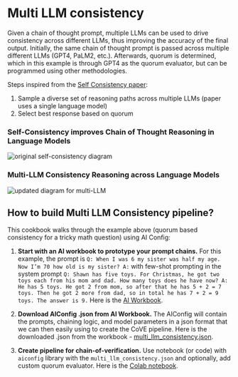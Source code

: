 # Multi LLM consistency

Given a chain of thought prompt, multiple LLMs can be used to drive consistency across different LLMs, thus improving the accuracy of the final output. Initially, the same chain of thought prompt is passed across multiple different LLMs (GPT4, PaLM2, etc.). Afterwards, quorum is determined, which in this example is through GPT4 as the quorum evaluator, but can be programmed using other methodologies.

Steps inspired from the [Self Consistency paper](https://arxiv.org/pdf/2203.11171.pdf): 
1. Sample a diverse set of reasoning paths across multiple LLMs (paper uses a single language model)
2. Select best response based on quorum


### Self-Consistency improves Chain of Thought Reasoning in Language Models
![original self-consistency diagram](https://blog.marvik.ai/wp-content/uploads/2023/07/Screenshot-2023-08-01-at-16.31.57.png)

### Multi-LLM Consistency Reasoning across Language Models
![updated diagram for multi-LLM](https://drive.google.com/uc?export=view&id=1S1omwPMOEeUbaizvSw0FvlIOMPSKnHIH)

## How to build Multi LLM Consistency pipeline? 
This cookbook walks through the example above (quorum based consistency for a tricky math question) using AI Config: 

1. **Start with an AI workbook to prototype your prompt chains.** For this example, the prompt is `Q: When I was 6 my sister was half my age. Now I’m 70 how old is my sister? A:` with few-shot prompting in the system prompt ```Q: Shawn has five toys. For Christmas, he got two toys each from his mom and dad. How many toys does he have now? A: He has 5 toys. He got 2 from mom, so after that he has 5 + 2 = 7 toys. Then he got 2 more from dad, so in total he has 7 + 2 = 9 toys. The answer is 9.```
Here is the [AI Workbook](https://lastmileai.dev/workbooks/cloox6crb005hqr1i9c31qqmy).

2. **Download AIConfig .json from AI Workbook.** The AIConfig will contain the prompts, chaining logic, and model parameters in a json format that we can then easily using to create the CoVE pipeline. Here is the downloaded .json from the workbook - [multi_llm_consistency.json](https://drive.google.com/file/d/1GcSF1ZmvcBp6LcDNzIcwH1ytpQmHac95/view?usp=drive_link).
3. **Create pipeline for chain-of-verification.** Use notebook (or code) with `aiconfig` library with the `multi_llm_consistency.json` and optionally, add custom quorum evaluator. Here is the [Colab notebook](https://colab.research.google.com/drive/1OZEOhXsVTen0q7yA414Bx-Gth0r9xbX3#scrollTo=RDkePRKCS8rU). 
